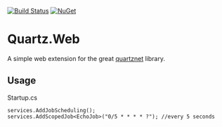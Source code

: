 [![Build Status](https://vip32.visualstudio.com/Quartz.Web/_apis/build/status/vip32.Quartz.Web?branchName=master)](https://vip32.visualstudio.com/Quartz.Web/_build/latest?definitionId=6&branchName=master)
[![NuGet](https://img.shields.io/nuget/v/Quartz.Web.svg)](https://www.nuget.org/packages/Quartz.Web/)

# Quartz.Web

A simple web extension for the great [quartznet](https://github.com/quartznet/quartznet) library.

## Usage

Startup.cs
```
services.AddJobScheduling();
services.AddScopedJob<EchoJob>("0/5 * * * * ?"); //every 5 seconds
```